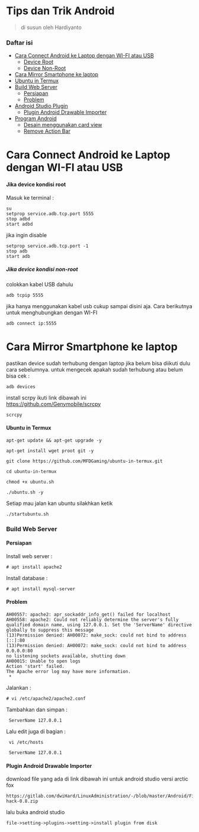 # Tips dan Trik Android
> di susun oleh Hardiyanto

### Daftar isi
* [Cara Connect Android ke Laptop dengan WI-FI atau USB](#cara-connect-android-ke-laptop-dengan-wi-fi-atau-usb)
	* [Device Root](#jika-device-kondisi-root)
	* [Device Non-Root](#jika-device-kondisi-non-root)
* [Cara Mirror Smartphone ke laptop](#cara-mirror-smartphone-ke-laptop)
* [Ubuntu in Termux](#ubuntu-in-termux)
* [Build Web Server](#bulid-web-server)
    * [Persiapan](#persiapan)
    * [Problem](#problem)
* [Android Studio Plugin](#)
    * [Plugin Android Drawable Importer](#plugin-android-drawable-importer)
* [Program Android](#)
    * [Desain menggunakan card view](https://gitlab.com/dwiHard/LinuxAdministration/-/blob/master/Android/CardView.md)
    * [Remove Action Bar](https://gitlab.com/dwiHard/LinuxAdministration/-/blob/master/Android/RemoveActionBar.md)

# Cara Connect Android ke Laptop dengan WI-FI atau USB
#### Jika device kondisi root<br>
Masuk ke terminal :
```
su
setprop service.adb.tcp.port 5555
stop adbd
start adbd
```

jika ingin disable

```
setprop service.adb.tcp.port -1
stop adb
start adb
```

##### Jika device kondisi non-root</br>
colokkan kabel USB dahulu

```
adb tcpip 5555
```
jika hanya menggunakan kabel usb cukup sampai disini aja. Cara berikutnya untuk menghubungkan dengan WI-FI

```
adb connect ip:5555
```

# Cara Mirror Smartphone ke laptop
pastikan device sudah terhubung dengan laptop jika belum bisa diikuti dulu cara sebelumnya. untuk mengecek apakah sudah terhubung atau belum bisa cek :
```
adb devices
```
install scrpy ikuti link dibawah ini <br>
https://github.com/Genymobile/scrcpy

```
scrcpy
```

#### Ubuntu in Termux
```
apt-get update && apt-get upgrade -y
```
```
apt-get install wget proot git -y
```
```
git clone https://github.com/MFDGaming/ubuntu-in-termux.git
```
```
cd ubuntu-in-termux
```
```
chmod +x ubuntu.sh
```
```
./ubuntu.sh -y
```
Setiap mau jalan kan ubuntu silakhkan ketik
```
./startubuntu.sh
```

### Build Web Server

#### Persiapan
Install web server :
```
# apt install apache2
```
Install database :
```
# apt install mysql-server
```
#### Problem

```
AH00557: apache2: apr_sockaddr_info_get() failed for localhost
AH00558: apache2: Could not reliably determine the server's fully qualified domain name, using 127.0.0.1. Set the 'ServerName' directive globally to suppress this message
(13)Permission denied: AH00072: make_sock: could not bind to address [::]:80
(13)Permission denied: AH00072: make_sock: could not bind to address 0.0.0.0:80
no listening sockets available, shutting down
AH00015: Unable to open logs
Action 'start' failed.
The Apache error log may have more information.
 *
```
Jalankan :
```
# vi /etc/apache2/apache2.conf
```
Tambahkan dan simpan :
```
 ServerName 127.0.0.1
```

Lalu edit juga di bagian :
```
 vi /etc/hosts
```
```
 ServerName 127.0.0.1
```

#### Plugin Android Drawable Importer
download file yang ada di link dibawah ini untuk android studio versi arctic fox
```
https://gitlab.com/dwiHard/LinuxAdministration/-/blob/master/Android/File/ADI-hack-0.8.zip
```
lalu buka android studio
```
file->setting->plugins->setting->install plugin from disk
```


